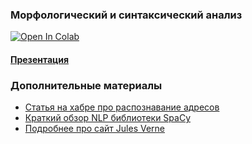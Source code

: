 ### Морфологический и синтаксический анализ

<a target="_blank" href="https://colab.research.google.com/github/knapweedss/TextMining_HSE/blob/main/autumn_2024/sem03/Sem3.ipynb">
  <img src="https://colab.research.google.com/assets/colab-badge.svg" alt="Open In Colab"/>
</a>

#### [Презентация](https://docs.google.com/presentation/d/1DV-TfJfiaE4lCukHPEUM_nvyI9o-bR88NgViHJbyNo8/edit?usp=sharing)

### Дополнительные материалы
- [Статья на хабре про распознавание адресов](https://habr.com/ru/articles/667442/)
- [Краткий обзор NLP библиотеки SpaСy](https://habr.com/ru/articles/504680/)
- [Подробнее про сайт Jules Verne](https://habr.com/ru/companies/contentai/articles/305970/)
